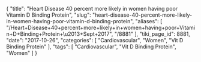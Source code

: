 {
    "title": "Heart Disease 40 percent more likely in women having poor Vitamin D Binding Protein",
    "slug": "heart-disease-40-percent-more-likely-in-women-having-poor-vitamin-d-binding-protein",
    "aliases": [
        "/Heart+Disease+40+percent+more+likely+in+women+having+poor+Vitamin+D+Binding+Protein+\u2013+Sept+2017",
        "/8881"
    ],
    "tiki_page_id": 8881,
    "date": "2017-10-26",
    "categories": [
        "Cardiovascular",
        "Women",
        "Vit D Binding Protein"
    ],
    "tags": [
        "Cardiovascular",
        "Vit D Binding Protein",
        "Women"
    ]
}